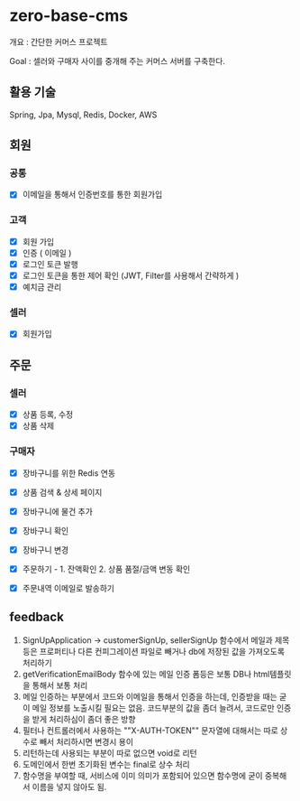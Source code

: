 # zero-base-cms

개요 : 간단한 커머스 프로젝트

Goal : 셀러와 구매자 사이를 중개해 주는 커머스 서버를 구축한다.


## 활용 기술
Spring, Jpa, Mysql, Redis, Docker, AWS


## 회원
### 공통
- [x] 이메일을 통해서 인증번호를 통한 회원가입

### 고객
- [x]  회원 가입
- [x]  인증 ( 이메일 )
- [x]  로그인 토큰 발행
- [x]  로그인 토큰을 통한 제어 확인 (JWT, Filter를 사용해서 간략하게 )  
- [x]  예치금 관리

### 셀러
- [x]  회원가입


## 주문

### 셀러
- [x] 상품 등록, 수정
- [x] 상품 삭제

### 구매자
- [x] 장바구니를 위한 Redis 연동
- [x] 상품 검색 & 상세 페이지
- [x] 장바구니에 물건 추가
- [x] 장바구니 확인
- [x] 장바구니 변경
- [x] 주문하기 - 1. 잔액확인 2. 상품 품절/금액 변동 확인
- [x] 주문내역 이메일로 발송하기


## feedback

1. SignUpApplication -> customerSignUp, sellerSignUp 함수에서 메일과 제목등은 프로퍼티나 다른 컨피그레이션 파일로 빼거나 db에 저장된 값을 가져오도록 처리하기
2. getVerificationEmailBody 함수에 있는 메일 인증 폼등은 보통 DB나 html템플릿을 통해서 보통 처리
3. 메일 인증하는 부분에서 코드와 이메일을 통해서 인증을 하는데, 인증받을 때는 굳이 메일 정보를 노출시킬 필요는 없음.
코드부분의 값을 좀더 늘려서, 코드로만 인증을 받게 처리하심이 좀더 좋은 방향
3. 필터나 컨트롤러에서 사용하는 ""X-AUTH-TOKEN"" 문자열에 대해서는 따로 상수로 빼서 처리하시면 변경시 용이
4. 리턴하는데 사용되는 부분이 따로 없으면 void로 리턴
5. 도메인에서 한번 초기화된 변수는 final로 상수 처리
6. 함수명을 부여할 때, 서비스에 이미 의미가 포함되어 있으면 함수명에 굳이 중복해서 이름을 넣지 않아도 됨.
